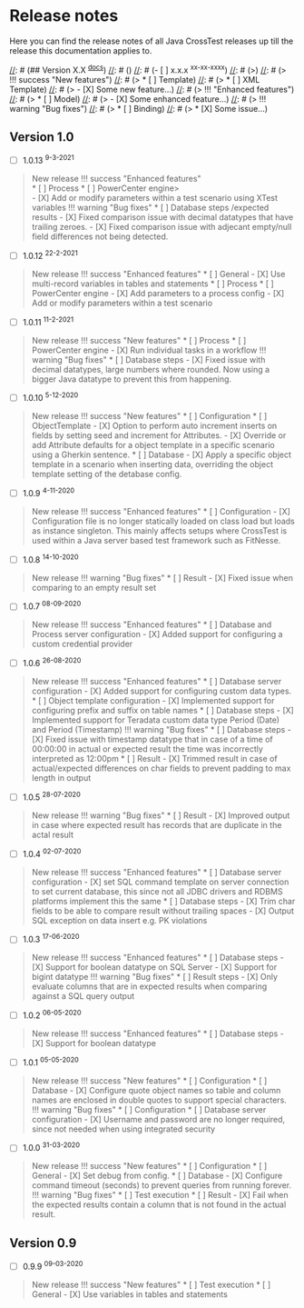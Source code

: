 # Release notes

Here you can find the release notes of all Java CrossTest releases up till the release this documentation applies to.

[//]: # (Use the following example to create the release notes for a new release.)
[//]: # ()
[//]: # (## Version X.X <sup>[docs](../X.X/)</sup>)
[//]: # ()
[//]: # (- [ ] x.x.x <sup>xx-xx-xxxx</sup>)
[//]: # (>)
[//]: # (> !!! success "New features")
[//]: # (>     * [ ] Template)
[//]: # (>         * [ ] XML Template)
[//]: # (>             - [X] Some new feature...)
[//]: # (> !!! "Enhanced features")
[//]: # (>     * [ ] Model)
[//]: # (>         - [X] Some enhanced feature...)
[//]: # (> !!! warning "Bug fixes")
[//]: # (>     * [ ] Binding)
[//]: # (>         * [X] Some issue...)

## Version 1.0
- [ ] 1.0.13 <sup>9-3-2021</sup>
> New release
> !!! success "Enhanced features"         
>     * [ ] Process
>         * [ ] PowerCenter engine>              
>              - [X] Add or modify parameters within a test scenario using XTest variables
> !!! warning "Bug fixes"
>     * [ ] Database steps /expected results
>         - [X] Fixed comparison issue with decimal datatypes that have trailing zeroes.
>         - [X] Fixed comparison issue with adjecant empty/null field differences not being detected.   

- [ ] 1.0.12 <sup>22-2-2021</sup>
> New release
> !!! success "Enhanced features"
>         * [ ] General
>             - [X] Use multi-record variables in tables and statements
>     * [ ] Process
>         * [ ] PowerCenter engine
>              - [X] Add parameters to a process config
>              - [X] Add or modify parameters within a test scenario


- [ ] 1.0.11 <sup>11-2-2021</sup>
> New release
> !!! success "New features"
>     * [ ] Process
>         * [ ] PowerCenter engine
>              - [X] Run individual tasks in a workflow
> !!! warning "Bug fixes"
>     * [ ] Database steps
>         - [X] Fixed issue with decimal datatypes, large numbers where rounded. Now using a bigger Java datatype to prevent this from happening.

- [ ] 1.0.10 <sup>5-12-2020</sup>
> New release
> !!! success "New features"
>     * [ ] Configuration
>         * [ ] ObjectTemplate
>              - [X] Option to perform auto increment inserts on fields by setting seed and increment for Attributes.
>              - [X] Override or add Attribute defaults for a object template in a specific scenario using a Gherkin sentence.
>     * [ ] Database
>         - [X] Apply a specific object template in a scenario when inserting data, overriding the object template setting of the detabase config.

- [ ] 1.0.9 <sup>4-11-2020</sup>
> New release
> !!! success "Enhanced features"
>     * [ ] Configuration
>         - [X] Configuration file is no longer statically loaded on class load but loads as instance singleton. This mainly affects setups where CrossTest is used within a Java server based test framework such as FitNesse.

- [ ] 1.0.8 <sup>14-10-2020</sup>
> New release
> !!! warning "Bug fixes"
>     * [ ] Result
>         - [X] Fixed issue when comparing to an empty result set

- [ ] 1.0.7 <sup>08-09-2020</sup>
> New release
> !!! success "Enhanced features"
>     * [ ] Database and Process server configuration
>         - [X] Added support for configuring a custom credential provider

- [ ] 1.0.6 <sup>26-08-2020</sup>
> New release
> !!! success "Enhanced features"
>     * [ ] Database server configuration
>         - [X] Added support for configuring custom data types.
>     * [ ] Object template configuration
>         - [X] Implemented support for configuring prefix and suffix on table names
>     * [ ] Database steps
>         - [X] Implemented support for Teradata custom data type Period (Date) and Period (Timestamp)
> !!! warning "Bug fixes"
>     * [ ] Database steps
>         - [X] Fixed issue with timestamp datatype that in case of a time of 00:00:00 in actual or expected result the time was incorrectly interpreted as 12:00pm
>     * [ ] Result
>         - [X] Trimmed result in case of actual/expected differences on char fields to prevent padding to max length in output

- [ ] 1.0.5 <sup>28-07-2020</sup>
> New release
> !!! warning "Bug fixes"
>     * [ ] Result
>         - [X] Improved output in case where expected result has records that are duplicate in the actal result

- [ ] 1.0.4 <sup>02-07-2020</sup>
> New release
> !!! success "Enhanced features"
>     * [ ] Database server configuration
>         - [X] set SQL command template on server connection to set current database, this since not all JDBC drivers and RDBMS platforms implement this the same
>     * [ ] Database steps
>         - [X] Trim char fields to be able to compare result without trailing spaces
>         - [X] Output SQL exception on data insert e.g. PK violations

- [ ] 1.0.3 <sup>17-06-2020</sup>
> New release
> !!! success "Enhanced features"
>     * [ ] Database steps
>         - [X] Support for boolean datatype on SQL Server
>         - [X] Support for bigint datatype
> !!! warning "Bug fixes"
>     * [ ] Result steps
>         - [X] Only evaluate columns that are in expected results when comparing against a SQL query output

- [ ] 1.0.2 <sup>06-05-2020</sup>
> New release
> !!! success "Enhanced features"
>     * [ ] Database steps
>         - [X] Support for boolean datatype

- [ ] 1.0.1 <sup>05-05-2020</sup>
> New release
> !!! success "New features"
>     * [ ] Configuration
>         * [ ] Database
>             - [X] Configure quote object names so table and column names are enclosed in double quotes to support special characters.
> !!! warning "Bug fixes"
>     * [ ] Configuration
>         * [ ] Database server configuration
>              - [X] Username and password are no longer required, since not needed when using integrated security

- [ ] 1.0.0 <sup>31-03-2020</sup>
> New release
> !!! success "New features"
>     * [ ] Configuration
>         * [ ] General
>             - [X] Set debug from config.
>         * [ ] Database
>             - [X] Configure command timeout (seconds) to prevent queries from running forever.
> !!! warning "Bug fixes"
>     * [ ] Test execution
>         * [ ] Result
>              - [X] Fail when the expected results contain a column that is not found in the actual result.

## Version 0.9
- [ ] 0.9.9 <sup>09-03-2020</sup>
> New release
> !!! success "New features"
>     * [ ] Test execution
>         * [ ] General
>             - [X] Use variables in tables and statements

